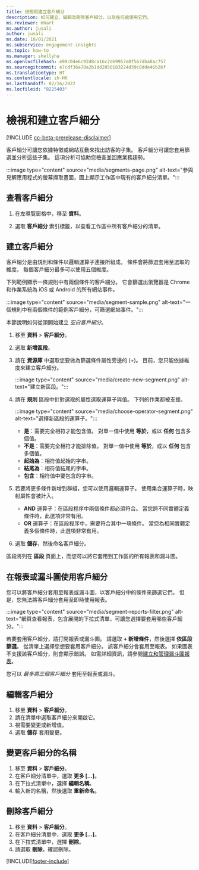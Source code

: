 ```yaml
---
title: 檢視和建立客戶細分
description: 如何建立、編輯及刪除客戶細分，以及在何處使用它們。
ms.reviewer: mhart
ms.author: jusali
author: jusali
ms.date: 10/01/2021
ms.subservice: engagement-insights
ms.topic: how-to
ms.manager: shellyha
ms.openlocfilehash: e99c04e6c92d8ca16c2d69957e0f5b7dba0ac757
ms.sourcegitcommit: e7cdf36a78a2b1dd2850183224d39c8dde46b26f
ms.translationtype: HT
ms.contentlocale: zh-HK
ms.lasthandoff: 02/16/2022
ms.locfileid: "8225403"
---
```

# <a name="view-and-create-segments"></a>檢視和建立客戶細分

[!INCLUDE [cc-beta-prerelease-disclaimer](includes/cc-beta-prerelease-disclaimer.md)]

客戶細分可讓您依據特徵或網站互動來找出訪客的子集。 客戶細分可讓您套用篩選並分析這些子集。 這項分析可協助您檢查並回應業務趨勢。 

:::image type="content" source="media/segments-page.png" alt-text="參與見解應用程式的螢幕擷取畫面，圖上顯示工作區中現有的客戶細分清單。":::

## <a name="view-segments"></a>查看客戶細分

1. 在左導覽窗格中，移至 **資料**。 

1. 選取 **客戶細分** 索引標籤，以查看工作區中所有客戶細分的清單。 

## <a name="create-a-segment"></a>建立客戶細分

客戶細分是由規則和條件以邏輯運算子連接所組成。 條件會將篩選套用至選取的維度。 每個客戶細分最多可以使用五個維度。

下列範例顯示一條規則中有兩個條件的客戶細分。 它會篩選出瀏覽器是 Chrome 和作業系統為 iOS 或 Android 的所有網站事件。

:::image type="content" source="media/segment-sample.png" alt-text="一個規則中有兩個條件的範例客戶細分，可篩選網站事件。":::

本節說明如何從頭開始建立 *空白客戶細分*。

1. 移至 **資料** > **客戶細分**。

1. 選取 **新增區段**。

1. 請在 **資源庫** 中選取您要做為篩選條件屬性旁邊的 (+)。 目前，您只能依據維度來建立客戶細分。

   :::image type="content" source="media/create-new-segment.png" alt-text="建立新區段。":::

1. 請在 **規則** 區段中針對選取的屬性選取運算子與值。 下列的作業都被支援。

   :::image type="content" source="media/choose-operator-segment.png" alt-text="選擇新區段的運算子。":::

   - **是**：需要完全相符才能包含值。 對單一值中使用 **等於**，或以 **任何** 包含多個值。
   - **不是**：需要完全相符才能排除值。 對單一值中使用 **等於**，或以 **任何** 包含多個值。
   - **起始為**：相符值起始的字串。
   - **結尾為**：相符值結尾的字串。
   - **包含**：相符值中要包含的字串。

1. 若要將更多條件新增到群組，您可以使用邏輯運算子。 使用集合運算子時，映射屬性會被計入。
   - **AND** 運算子：在區段程序中兩個條件都必須符合。 當您跨不同實體定義條件時，此選項非常有用。
   - **OR** 運算子：在區段程序中，需要符合其中一項條件。 當您為相同實體定義多個條件時，此選項非常有用。

1. 選取 **儲存**，然後命名客戶細分。 

區段將列在 **區段** 頁面上，而您可以將它套用到工作區的所有報表和漏斗圖。

## <a name="use-a-segment-in-a-report-or-funnel"></a>在報表或漏斗圖使用客戶細分

您可以將客戶細分套用至報表或漏斗圖，以客戶細分中的條件來篩選它們。 但是，您無法將客戶細分套用至即時使用報表。

:::image type="content" source="media/segment-reports-filter.png" alt-text="網頁查看報表，包含展開的下拉式清單，可讓您選擇要套用哪些客戶細分。":::

若要套用客戶細分，請打開報表或漏斗圖。 請選取 **+ 新增條件**，然後選擇 **依區段篩選**。 從清單上選擇您想要套用客戶細分。 該客戶細分會套用至報表。 如果圖表不支援該客戶細分，則會顯示錯誤。 如需詳細資訊，請參閱[建立和管理漏斗圖報表](funnel-reports.md)。
 
您可以 *最多將三個客戶細分* 套用至報表或漏斗。

## <a name="edit-a-segment"></a>編輯客戶細分

1. 移至 **資料** > **客戶細分**。
1. 請在清單中選取客戶細分來開啟它。 
1. 視需要變更或新增值。
1. 選取 **儲存** 套用變更。

## <a name="change-the-name-of-a-segment"></a>變更客戶細分的名稱

1. 移至 **資料** > **客戶細分**。
1. 在客戶細分清單中，選取 **更多 [...]**。 
1. 在下拉式清單中，選擇 **編輯名稱**。
1. 輸入新的名稱，然後選取 **重新命名**。

## <a name="delete-a-segment"></a>刪除客戶細分

1. 移至 **資料** > **客戶細分**。
1. 在客戶細分清單中，選取 **更多 [...]**。 
1. 在下拉式清單中，選擇 **刪除**。
1. 請選取 **刪除**，確認刪除。



[!INCLUDE[footer-include](../includes/footer-banner.md)]
